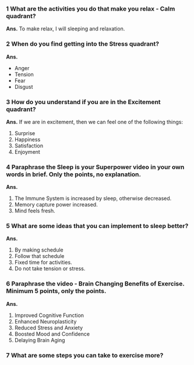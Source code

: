 ### 1 What are the activities you do that make you relax - Calm quadrant?

**Ans.** To make relax, I will sleeping and relaxation.

### 2 When do you find getting into the Stress quadrant?

**Ans.**
- Anger
- Tension
- Fear
- Disgust

### 3 How do you understand if you are in the Excitement quadrant?
**Ans.** If we are in excitement, then we can feel one of the following things:
1. Surprise
2. Happiness
3. Satisfaction
4. Enjoyment

### 4 Paraphrase the Sleep is your Superpower video in your own words in brief. Only the points, no explanation.
**Ans.**
1. The Immune System is increased by sleep, otherwise decreased.
2. Memory capture power increased.
3. Mind feels fresh.

### 5 What are some ideas that you can implement to sleep better?
**Ans.**
1. By making schedule
2. Follow that schedule
3. Fixed time for activities.
4. Do not take tension or stress.

### 6 Paraphrase the video - Brain Changing Benefits of Exercise. Minimum 5 points, only the points.
**Ans.**
1. Improved Cognitive Function
2. Enhanced Neuroplasticity
3. Reduced Stress and Anxiety
4. Boosted Mood and Confidence
5. Delaying Brain Aging

### 7 What are some steps you can take to exercise more?

